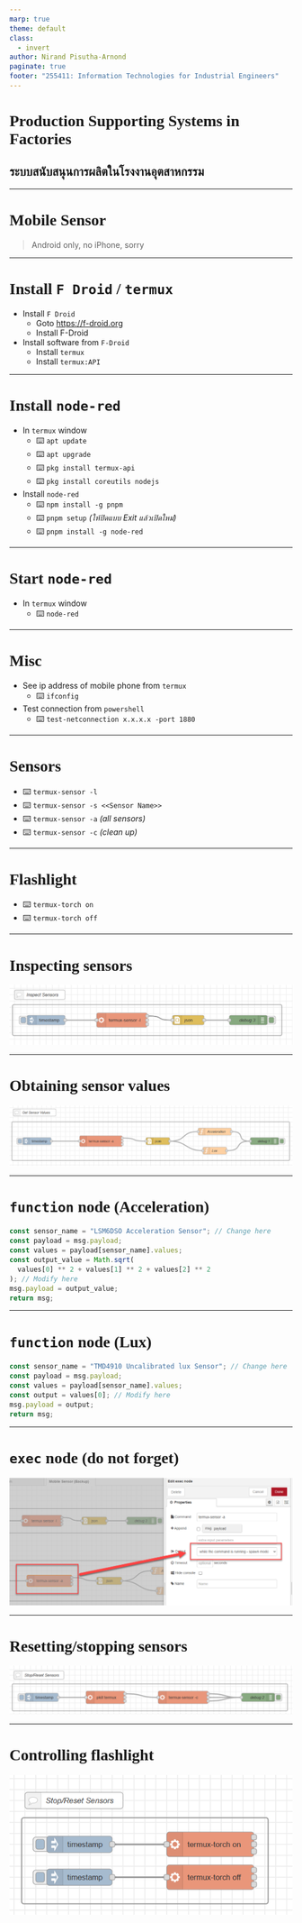 ```yaml
---
marp: true
theme: default
class:
  - invert
author: Nirand Pisutha-Arnond
paginate: true
footer: "255411: Information Technologies for Industrial Engineers"
---
```


<style>
@import url('https://fonts.googleapis.com/css2?family=Prompt:ital,wght@0,100;0,300;0,400;0,700;1,100;1,300;1,400;1,700&display=swap');

    :root {
    font-family: Prompt;
    --hl-color: #D57E7E;
}
h1 {
  font-family: Prompt
}
</style>

# Production Supporting Systems in Factories

## ระบบสนับสนุนการผลิตในโรงงานอุตสาหกรรม

---

# Mobile Sensor

> Android only, no iPhone, sorry

---

# Install `F Droid` / `termux`

- Install `F Droid`
  - Goto https://f-droid.org
  - Install F-Droid
- Install software from `F-Droid`
  - Install `termux`
  - Install `termux:API`

---

# Install `node-red`

- In `termux` window
  - ⌨️ `apt update`
  - ⌨️ `apt upgrade`
  - ⌨️ `pkg install termux-api`
  - ⌨️ `pkg install coreutils nodejs`
- Install `node-red`
  - ⌨️ `npm install -g pnpm`
  - ⌨️ `pnpm setup` _(ให้ปิดแบบ Exit แล้วเปิดใหม่)_
  - ⌨️ `pnpm install -g node-red`

---

# Start `node-red`

- In `termux` window
  - ⌨️ `node-red`

---

# Misc

- See ip address of mobile phone from `termux`
  - ⌨️ `ifconfig`
- Test connection from `powershell`
  - ⌨️ `test-netconnection x.x.x.x -port 1880`

---

# Sensors

- ⌨️ `termux-sensor -l`
- ⌨️ `termux-sensor -s <<Sensor Name>>`
- ⌨️ `termux-sensor -a` _(all sensors)_
- ⌨️ `termux-sensor -c` _(clean up)_

---

# Flashlight

- ⌨️ `termux-torch on`
- ⌨️ `termux-torch off`

---

# Inspecting sensors

![width:1100](./img/flow1.png)

---

# Obtaining sensor values

![width:1300](./img/flow2.png)

---

# `function` node (Acceleration)

```js
const sensor_name = "LSM6DSO Acceleration Sensor"; // Change here
const payload = msg.payload;
const values = payload[sensor_name].values;
const output_value = Math.sqrt(
  values[0] ** 2 + values[1] ** 2 + values[2] ** 2
); // Modify here
msg.payload = output_value;
return msg;
```

---

# `function` node (Lux)

```js
const sensor_name = "TMD4910 Uncalibrated lux Sensor"; // Change here
const payload = msg.payload;
const values = payload[sensor_name].values;
const output = values[0]; // Modify here
msg.payload = output;
return msg;
```

---

# `exec` node (do not forget)

![width:1000](./img/exec.png)

---

# Resetting/stopping sensors

![width:1300](./img/flow3.png)

---

# Controlling flashlight

![width:1000](./img/flow4.png)
